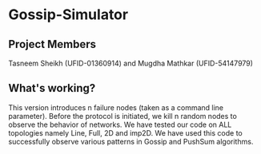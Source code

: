 # Gossip-Simulator

## Project Members

Tasneem Sheikh (UFID-01360914) and Mugdha Mathkar (UFID-54147979)


## What's working?
This version introduces n failure nodes (taken as a command line parameter).
Before the protocol is initiated, we kill n random nodes to observe the behavior of networks.
We have tested our code on ALL topologies namely Line, Full, 2D and imp2D.
We have used this code to successfully observe various patterns in Gossip and PushSum algorithms.

